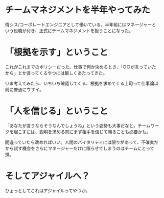 # チームマネジメントを半年やってみた

情シス/コーポレートエンジニアとして働いている。半年前にはマネージャーという役職が付き、正式にチームマネジメントを担うことになった。

# 「根拠を示す」ということ

これがこれまでのポリシーだった。仕事で何か決めるとき、「○○が言っていたから」とか言ってくるやつには厳しくあたってきた。

いま考えてみたら、いちいち確認してくる、根拠を求めてくる上司って仕事論以前に普通にウザイ。

# 「人を信じる」ということ

「あなたが言うならそうなんでしょうね」という姿勢も大事だなと。チームワークを起こすには、説明を求める前にまず相手を信じて頼ることも必要かも。

間違っていたら改めればいい。人間のバイタリティには限りがあって、不確実だから試す機会をさらにマネージャーだけに限らせてしまうのはチームにとって損。

# そしてアジャイルへ？

ひょっとしてこれはアジャイルってやつか。